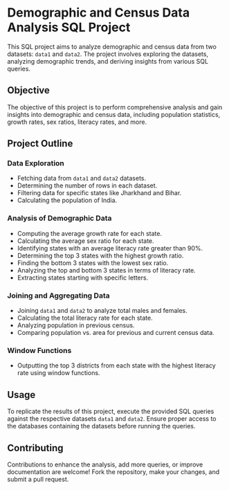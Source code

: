# Demographic and Census Data Analysis SQL Project

This SQL project aims to analyze demographic and census data from two datasets: `data1` and `data2`. The project involves exploring the datasets, analyzing demographic trends, and deriving insights from various SQL queries.

## Objective

The objective of this project is to perform comprehensive analysis and gain insights into demographic and census data, including population statistics, growth rates, sex ratios, literacy rates, and more.

## Project Outline

### Data Exploration

- Fetching data from `data1` and `data2` datasets.
- Determining the number of rows in each dataset.
- Filtering data for specific states like Jharkhand and Bihar.
- Calculating the population of India.

### Analysis of Demographic Data

- Computing the average growth rate for each state.
- Calculating the average sex ratio for each state.
- Identifying states with an average literacy rate greater than 90%.
- Determining the top 3 states with the highest growth ratio.
- Finding the bottom 3 states with the lowest sex ratio.
- Analyzing the top and bottom 3 states in terms of literacy rate.
- Extracting states starting with specific letters.

### Joining and Aggregating Data

- Joining `data1` and `data2` to analyze total males and females.
- Calculating the total literacy rate for each state.
- Analyzing population in previous census.
- Comparing population vs. area for previous and current census data.

### Window Functions

- Outputting the top 3 districts from each state with the highest literacy rate using window functions.

## Usage

To replicate the results of this project, execute the provided SQL queries against the respective datasets `data1` and `data2`. Ensure proper access to the databases containing the datasets before running the queries.

## Contributing

Contributions to enhance the analysis, add more queries, or improve documentation are welcome! Fork the repository, make your changes, and submit a pull request.


